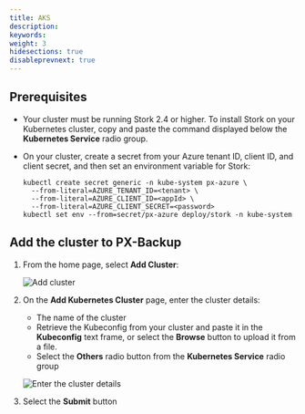 ```yaml
---
title: AKS
description:
keywords:
weight: 3
hidesections: true
disableprevnext: true
---
```


## Prerequisites

* Your cluster must be running Stork 2.4 or higher. To install Stork on your Kubernetes cluster, copy and paste the command displayed below the **Kubernetes Service** radio group.

* On your cluster, create a secret from your Azure tenant ID, client ID, and client secret, and then set an environment variable for Stork:

    ```text
    kubectl create secret generic -n kube-system px-azure \
      --from-literal=AZURE_TENANT_ID=<tenant> \
      --from-literal=AZURE_CLIENT_ID=<appId> \
      --from-literal=AZURE_CLIENT_SECRET=<password>
    kubectl set env --from=secret/px-azure deploy/stork -n kube-system
    ```

## Add the cluster to PX-Backup

1. From the home page, select **Add Cluster**:

    ![Add cluster](/img/add-cluster.png)

2. On the **Add Kubernetes Cluster** page, enter the cluster details:
    * The name of the cluster
    * Retrieve the Kubeconfig from your cluster and paste it in the **Kubeconfig** text frame, or select the **Browse** button to upload it from a file.
    * Select the **Others** radio button from the **Kubernetes Service** radio group

    ![Enter the cluster details](/img/enter-aks-cluster-details.png)

3. Select the **Submit** button
